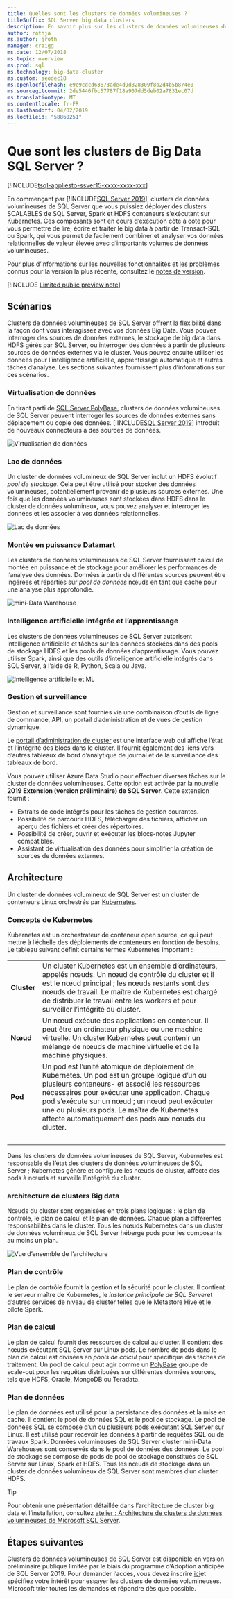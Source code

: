 ```yaml
---
title: Quelles sont les clusters de données volumineuses ?
titleSuffix: SQL Server big data clusters
description: En savoir plus sur les clusters de données volumineuses de SQL Server 2019 (version préliminaire) qui s’exécute sur Kubernetes et options de montée en puissance pour relationnelles et les données HDFS.
author: rothja
ms.author: jroth
manager: craigg
ms.date: 12/07/2018
ms.topic: overview
ms.prod: sql
ms.technology: big-data-cluster
ms.custom: seodec18
ms.openlocfilehash: e9e9cdcd63873ade4d9d828309f8b2d4b5b874e0
ms.sourcegitcommit: 2de5446fbc57787f18a907dd5deb02a7831ec07d
ms.translationtype: MT
ms.contentlocale: fr-FR
ms.lasthandoff: 04/02/2019
ms.locfileid: "58860251"
---
```

# <a name="what-are-sql-server-big-data-clusters"></a>Que sont les clusters de Big Data SQL Server ?

[!INCLUDE[tsql-appliesto-ssver15-xxxx-xxxx-xxx](../includes/tsql-appliesto-ssver15-xxxx-xxxx-xxx.md)]

En commençant par [!INCLUDE[SQL Server 2019](../includes/sssqlv15-md.md)], clusters de données volumineuses de SQL Server que vous puissiez déployer des clusters SCALABLES de SQL Server, Spark et HDFS conteneurs s’exécutant sur Kubernetes. Ces composants sont en cours d’exécution côte à côte pour vous permettre de lire, écrire et traiter le big data à partir de Transact-SQL ou Spark, qui vous permet de facilement combiner et analyser vos données relationnelles de valeur élevée avec d’importants volumes de données volumineuses.

Pour plus d’informations sur les nouvelles fonctionnalités et les problèmes connus pour la version la plus récente, consultez le [notes de version](release-notes-big-data-cluster.md).

[!INCLUDE [Limited public preview note](../includes/big-data-cluster-preview-note.md)]

## <a name="scenarios"></a>Scénarios

Clusters de données volumineuses de SQL Server offrent la flexibilité dans la façon dont vous interagissez avec vos données Big Data. Vous pouvez interroger des sources de données externes, le stockage de big data dans HDFS gérés par SQL Server, ou interroger des données à partir de plusieurs sources de données externes via le cluster. Vous pouvez ensuite utiliser les données pour l’intelligence artificielle, apprentissage automatique et autres tâches d’analyse. Les sections suivantes fournissent plus d’informations sur ces scénarios.

### <a name="data-virtualization"></a>Virtualisation de données

En tirant parti de [SQL Server PolyBase](../relational-databases/polybase/polybase-guide.md), clusters de données volumineuses de SQL Server peuvent interroger les sources de données externes sans déplacement ou copie des données. [!INCLUDE[SQL Server 2019](../includes/sssqlv15-md.md)] introduit de nouveaux connecteurs à des sources de données.

![Virtualisation de données](media/big-data-cluster-overview/data-virtualization.png)

### <a name="data-lake"></a>Lac de données

Un cluster de données volumineux de SQL Server inclut un HDFS évolutif *pool de stockage*. Cela peut être utilisé pour stocker des données volumineuses, potentiellement provenir de plusieurs sources externes. Une fois que les données volumineuses sont stockées dans HDFS dans le cluster de données volumineux, vous pouvez analyser et interroger les données et les associer à vos données relationnelles.

![Lac de données](media/big-data-cluster-overview/data-lake.png)

### <a name="scale-out-data-mart"></a>Montée en puissance Datamart

Les clusters de données volumineuses de SQL Server fournissent calcul de montée en puissance et de stockage pour améliorer les performances de l’analyse des données. Données à partir de différentes sources peuvent être ingérées et réparties sur *pool de données* nœuds en tant que cache pour une analyse plus approfondie.

![mini-Data Warehouse](media/big-data-cluster-overview/data-mart.png)

### <a name="integrated-ai-and-machine-learning"></a>Intelligence artificielle intégrée et l’apprentissage

Les clusters de données volumineuses de SQL Server autorisent intelligence artificielle et tâches sur les données stockées dans des pools de stockage HDFS et les pools de données d’apprentissage. Vous pouvez utiliser Spark, ainsi que des outils d’intelligence artificielle intégrés dans SQL Server, à l’aide de R, Python, Scala ou Java.

![Intelligence artificielle et ML](media/big-data-cluster-overview/ai-ml-spark.png)

### <a name="management-and-monitoring"></a>Gestion et surveillance

Gestion et surveillance sont fournies via une combinaison d’outils de ligne de commande, API, un portail d’administration et de vues de gestion dynamique.

Le [portail d’administration de cluster](cluster-admin-portal.md) est une interface web qui affiche l’état et l’intégrité des blocs dans le cluster. Il fournit également des liens vers d’autres tableaux de bord d’analytique de journal et de la surveillance des tableaux de bord.

Vous pouvez utiliser Azure Data Studio pour effectuer diverses tâches sur le cluster de données volumineuses. Cette option est activée par la nouvelle **2019 Extension (version préliminaire) de SQL Server**. Cette extension fournit :

- Extraits de code intégrés pour les tâches de gestion courantes.
- Possibilité de parcourir HDFS, télécharger des fichiers, afficher un aperçu des fichiers et créer des répertoires.
- Possibilité de créer, ouvrir et exécuter les blocs-notes Jupyter compatibles.
- Assistant de virtualisation des données pour simplifier la création de sources de données externes.

## <a id="architecture"></a> Architecture

Un cluster de données volumineux de SQL Server est un cluster de conteneurs Linux orchestrés par [Kubernetes](https://kubernetes.io/docs/concepts/).

### <a name="kubernetes-concepts"></a>Concepts de Kubernetes

Kubernetes est un orchestrateur de conteneur open source, ce qui peut mettre à l’échelle des déploiements de conteneurs en fonction de besoins. Le tableau suivant définit certains termes Kubernetes important :

|||
|:--|:--|
| **Cluster** | Un cluster Kubernetes est un ensemble d’ordinateurs, appelés nœuds. Un nœud de contrôle du cluster et il est le nœud principal ; les nœuds restants sont des nœuds de travail. Le maître de Kubernetes est chargé de distribuer le travail entre les workers et pour surveiller l’intégrité du cluster. |
| **Nœud** | Un nœud exécute des applications en conteneur. Il peut être un ordinateur physique ou une machine virtuelle. Un cluster Kubernetes peut contenir un mélange de nœuds de machine virtuelle et de la machine physiques. |
| **Pod** | Un pod est l’unité atomique de déploiement de Kubernetes. Un pod est un groupe logique d’un ou plusieurs conteneurs- et associé les ressources nécessaires pour exécuter une application. Chaque pod s’exécute sur un nœud ; un nœud peut exécuter une ou plusieurs pods. Le maître de Kubernetes affecte automatiquement des pods aux nœuds du cluster. |
| &nbsp; ||

Dans les clusters de données volumineuses de SQL Server, Kubernetes est responsable de l’état des clusters de données volumineuses de SQL Server ; Kubernetes génère et configure les nœuds de cluster, affecte des pods à nœuds et surveille l’intégrité du cluster.

### <a name="big-data-clusters-architecture"></a>architecture de clusters Big data

Nœuds du cluster sont organisées en trois plans logiques : le plan de contrôle, le plan de calcul et le plan de données. Chaque plan a différentes responsabilités dans le cluster. Tous les nœuds Kubernetes dans un cluster de données volumineux de SQL Server héberge pods pour les composants au moins un plan.

![Vue d’ensemble de l’architecture](media/big-data-cluster-overview/architecture-diagram-planes.png)

### <a id="controlplane"></a> Plan de contrôle

Le plan de contrôle fournit la gestion et la sécurité pour le cluster. Il contient le serveur maître de Kubernetes, le *instance principale de SQL Server*et d’autres services de niveau de cluster telles que le Metastore Hive et le pilote Spark.

### <a id="computeplane"></a> Plan de calcul

Le plan de calcul fournit des ressources de calcul au cluster. Il contient des nœuds exécutant SQL Server sur Linux pods. Le nombre de pods dans le plan de calcul est divisées en *pools de calcul* pour spécifique des tâches de traitement. Un pool de calcul peut agir comme un [PolyBase](../relational-databases/polybase/polybase-guide.md) groupe de scale-out pour les requêtes distribuées sur différentes données sources, tels que HDFS, Oracle, MongoDB ou Teradata.

### <a id="dataplane"></a> Plan de données

Le plan de données est utilisé pour la persistance des données et la mise en cache. Il contient le pool de données SQL et le pool de stockage.  Le pool de données SQL se compose d’un ou plusieurs pods exécutant SQL Server sur Linux. Il est utilisé pour recevoir les données à partir de requêtes SQL ou de travaux Spark. Données volumineuses de SQL Server cluster mini-Data Warehouses sont conservés dans le pool de données des données. Le pool de stockage se compose de pods de pool de stockage constitués de SQL Server sur Linux, Spark et HDFS. Tous les nœuds de stockage dans un cluster de données volumineux de SQL Server sont membres d’un cluster HDFS.

> [!TIP]
> Pour obtenir une présentation détaillée dans l’architecture de cluster big data et l’installation, consultez [atelier : Architecture de clusters de données volumineuses de Microsoft SQL Server](https://github.com/Microsoft/sqlworkshops/tree/master/sqlserver2019bigdataclusters).

## <a name="next-steps"></a>Étapes suivantes

Clusters de données volumineuses de SQL Server est disponible en version préliminaire publique limitée par le biais du programme d’Adoption anticipée de SQL Server 2019. Pour demander l’accès, vous devez inscrire [ici](https://aka.ms/eapsignup)et spécifiez votre intérêt pour essayer les clusters de données volumineuses. Microsoft trier toutes les demandes et répondre dès que possible.
